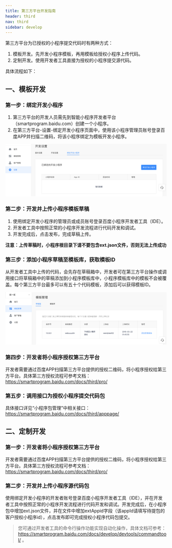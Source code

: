 ```yaml
---
title: 第三方平台开发指南
header: third
nav: third
sidebar: develop
---
```


第三方平台为已授权的小程序提交代码时有两种方式：

1. 模板开发。先开发小程序模板，再用模板给授权小程序上传代码。
2. 定制开发。使用开发者工具直接为授权的小程序提交源代码。

具体流程如下：
## 一、模板开发

### 第一步：绑定开发小程序
1. 第三方平台的开发人员需先到智能小程序开发者平台（smartprogram.baidu.com）创建一个小程序。
2. 在第三方平台-设置-绑定开发小程序页面中，使用该小程序管理员账号登录百度APP并扫描二维码，将该小程序绑定为模板开发小程序。

![绑定小程序](../../img/tp/bdxcx.png "绑定小程序")

### 第二步：开发并上传小程序模板草稿

1. 使用绑定开发小程序的管理员或成员账号登录百度小程序开发者工具（IDE）。
2. 开发者工具中按照正常的小程序开发流程进行代码开发和调试。
3. 开发完成后，点击发布，完成草稿上传。

**注意：上传草稿时，小程序根目录下请不要包含ext.json文件，否则无法上传成功**

### 第三步：添加小程序草稿至模板库，获取模板ID
从开发者工具中上传的代码，会先存在草稿箱中，开发者可在第三方平台操作或调用接口将草稿箱中的草稿添加到小程序模板库中，小程序模板库中的模板不会被覆盖。每个第三方平台最多可以有五十个代码模板，添加后可以获得模板ID。

![添加模板](../../img/tp/tjmb.png "添加模板")

### 第四步：开发者将小程序授权第三方平台
开发者需要通过百度APP扫描第三方平台提供的授权二维码，将小程序授权给第三方平台。具体第三方授权流程可参考文档：https://smartprogram.baidu.com/docs/third/pro/

### 第五步：调用接口为授权小程序提交代码包
具体接口详见“小程序包管理”中相关接口：https://smartprogram.baidu.com/docs/third/apppage/

## 二、定制开发

### 第一步：开发者将小程序授权第三方平台
开发者需要通过百度APP扫描第三方平台提供的授权二维码，将小程序授权给第三方平台。具体第三方授权流程可参考文档：https://smartprogram.baidu.com/docs/third/pro/

### 第二步：开发并上传小程序源代码包
使用绑定开发小程序的开发者账号登录百度小程序开发者工具（IDE），并在开发者工具中按照正常的小程序开发流程进行代码开发和调试。开发完成后，在小程序包中增加ext.json文件，并在文件中增加extAppid字段（该appId请填写待提包的客户授权小程序id），点击发布即可完成授权小程序代码包提交。

> 您可通过开发者工具的命令行操作功能实现自动化操作，具体文档可参考：https://smartprogram.baidu.com/docs/develop/devtools/commandtool/ 。
